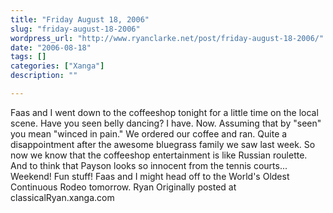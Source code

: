 ```yaml
---
title: "Friday August 18, 2006"
slug: "friday-august-18-2006"
wordpress_url: "http://www.ryanclarke.net/post/friday-august-18-2006/"
date: "2006-08-18"
tags: []
categories: ["Xanga"]
description: ""

---
```


Faas and I went down to the coffeeshop tonight for a little time on the local scene. Have you seen belly dancing? I have. Now. Assuming that by "seen" you mean "winced in pain." We ordered our coffee and ran. Quite a disappointment after the awesome bluegrass family we saw last week. So now we know that the coffeeshop entertainment is like Russian roulette. And to think that Payson looks so innocent from the tennis courts...
Weekend! Fun stuff! Faas and I might head off to the World's Oldest Continuous Rodeo tomorrow.
Ryan
Originally posted at classicalRyan.xanga.com
